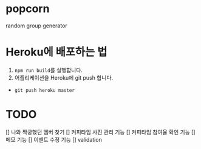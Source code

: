 # popcorn
random group generator

# Heroku에 배포하는 법
1. `npm run build`를 실행합니다.
2. 어플리케이션을 Heroku에 git push 합니다.
- `git push heroku master`

# TODO
[] 나와 짝궁했던 멤버 찾기
[] 커피타임 사진 관리 기능
[] 커피타임 참여율 확인 기능
[] 메모 기능
[] 이벤트 수정 기능
[] validation